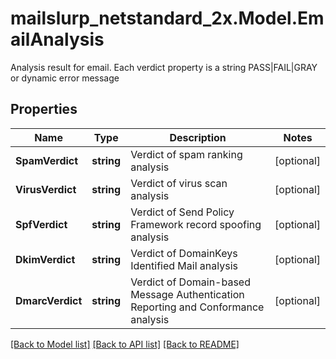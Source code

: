 # mailslurp_netstandard_2x.Model.EmailAnalysis
Analysis result for email. Each verdict property is a string PASS|FAIL|GRAY or dynamic error message

## Properties

Name | Type | Description | Notes
------------ | ------------- | ------------- | -------------
**SpamVerdict** | **string** | Verdict of spam ranking analysis | [optional] 
**VirusVerdict** | **string** | Verdict of virus scan analysis | [optional] 
**SpfVerdict** | **string** | Verdict of Send Policy Framework record spoofing analysis | [optional] 
**DkimVerdict** | **string** | Verdict of DomainKeys Identified Mail analysis | [optional] 
**DmarcVerdict** | **string** | Verdict of Domain-based Message Authentication Reporting and Conformance analysis | [optional] 

[[Back to Model list]](../README#documentation-for-models) [[Back to API list]](../README#documentation-for-api-endpoints) [[Back to README]](../README)

